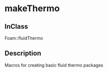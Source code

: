 # makeThermo 
## InClass
Foam::fluidThermo

## Description
Macros for creating basic fluid thermo packages


